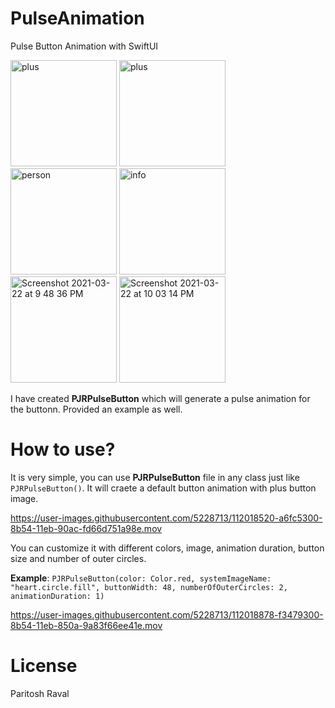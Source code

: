 # PulseAnimation
Pulse Button Animation with SwiftUI

<img width="170" alt="plus" src="https://user-images.githubusercontent.com/5228713/112019435-6fda7180-8b55-11eb-97ed-acefc02a2394.png"> <img width="170" alt="plus" src="https://user-images.githubusercontent.com/5228713/112019401-66e9a000-8b55-11eb-98d9-6383b77774a6.png"> <img width="170" alt="person" src="https://user-images.githubusercontent.com/5228713/112023956-bc27b080-8b59-11eb-880b-4f344a33e120.png"> <img width="170" alt="info" src="https://user-images.githubusercontent.com/5228713/112024064-d3669e00-8b59-11eb-8923-882f76605a07.png"> <img width="170" alt="Screenshot 2021-03-22 at 9 48 36 PM" src="https://user-images.githubusercontent.com/5228713/112024205-f6914d80-8b59-11eb-8027-d9bf8a54d5fe.png"> <img width="170" alt="Screenshot 2021-03-22 at 10 03 14 PM" src="https://user-images.githubusercontent.com/5228713/112024701-77504980-8b5a-11eb-93f0-c5c0910ab7c8.png">








I have created **PJRPulseButton** which will generate a pulse animation for the buttonn. Provided an example as well.


# How to use?

It is very simple, you can use **PJRPulseButton** file in any class just like `PJRPulseButton()`. It will craete a default button animation with plus button image.


https://user-images.githubusercontent.com/5228713/112018520-a6fc5300-8b54-11eb-90ac-fd66d751a98e.mov



You can customize it with different colors, image, animation duration, button size and number of outer circles.

**Example**: `PJRPulseButton(color: Color.red, systemImageName: "heart.circle.fill", buttonWidth: 48, numberOfOuterCircles: 2, animationDuration: 1)`



https://user-images.githubusercontent.com/5228713/112018878-f3479300-8b54-11eb-850a-9a83f66ee41e.mov



License
=====================
Paritosh Raval
